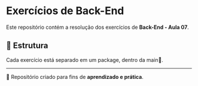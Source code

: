 # Exercícios de Back-End

Este repositório contém a resolução dos exercícios de **Back-End - Aula 07**.  

## 📂 Estrutura
Cada exercício está separado em um package, dentro da main📂.  

---
📖 Repositório criado para fins de **aprendizado e prática**.